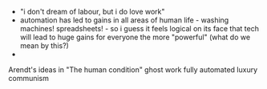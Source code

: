 - "i don't dream of labour, but i do love work"
- automation has led to gains in all areas of human life - washing machines! spreadsheets! - so i guess it feels logical on its face that tech will lead to huge gains for everyone the more "powerful" (what do we mean by this?)
- 



Arendt's ideas in "The human condition"
ghost work
fully automated luxury communism